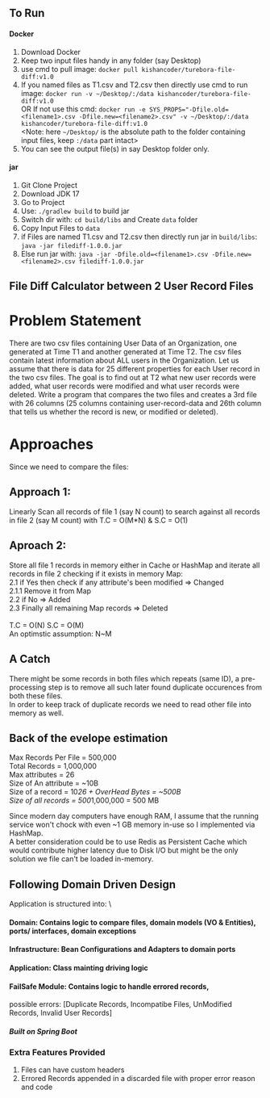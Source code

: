 ## To Run
#### Docker
1. Download Docker
2. Keep two input files handy in any folder (say Desktop)
3. use cmd to pull image: ```docker pull kishancoder/turebora-file-diff:v1.0```
4. If you named files as T1.csv and T2.csv then directly use cmd to run image: ```docker run -v ~/Desktop/:/data kishancoder/turebora-file-diff:v1.0``` \
OR If not use this cmd: ```docker run -e SYS_PROPS="-Dfile.old=<filename1>.csv -Dfile.new=<filename2>.csv" -v ~/Desktop/:/data kishancoder/turebora-file-diff:v1.0``` \
<Note: here ```~/Desktop/``` is the absolute path to the folder containing input files, keep ``:/data`` part intact>
6. You can see the output file(s) in say Desktop folder only. 
#### jar
1. Git Clone Project
2. Download JDK 17
3. Go to Project
4. Use: ```./gradlew build``` to build jar
5. Switch dir with: ``cd build/libs`` and Create ``data`` folder
6. Copy Input Files to ``data``
7. if Files are named T1.csv and T2.csv then directly run jar in `build/libs`: ``java -jar filediff-1.0.0.jar``
8. Else run jar with: ``java -jar -Dfile.old=<filename1>.csv -Dfile.new=<filename2>.csv filediff-1.0.0.jar  ``  

## File Diff Calculator between 2 User Record Files
# Problem Statement
There are two csv files containing User Data of an Organization, one generated at Time T1 and another generated at Time T2. The csv files contain latest information
about ALL users in the Organization. Let us assume that there is data for 25 different properties for each User record in the two csv files. The goal is to find out at T2
what new user records were added, what user records were modified and what user records were deleted.
Write a program that compares the two files and creates a 3rd file with 26 columns (25 columns containing user-record-data and 26th column that tells us whether
the record is new, or modified or deleted).

# Approaches
Since we need to compare the files:
## Approach 1:
Linearly Scan all records of file 1 (say N count) to search against all records in file 2 (say M count) with T.C = O(M*N) & S.C = O(1)
## Aproach 2:
Store all file 1 records in memory either in Cache or HashMap and iterate all records in file 2 checking if it exists in memory Map: <br>
   2.1 if Yes then check if any attribute's been modified => Changed <br>
       2.1.1 Remove it from Map <br>
   2.2 if No => Added <br>
   2.3 Finally all remaining Map records => Deleted <br><br>
T.C = O(N) S.C = O(M) <br>
An optimstic assumption: N~M
## A Catch
There might be some records in both files which repeats (same ID), a pre-processing step is to remove all such later found duplicate occurences from both these files.
<br> In order to keep track of duplicate records we need to read other file into memory as well.

## Back of the evelope estimation
Max Records Per File = 500,000\
Total Records = 1,000,000\
Max attributes = 26\
Size of An attribute = ~10B\
Size of a record = 10*26 + OverHead Bytes = ~500B\
Size of all records = 500*1,000,000 = 500 MB

Since modern day computers have enough RAM, I assume that the running service won't chock with even ~1 GB memory in-use so I implemented via HashMap.\
A better consideration could be to use Redis as Persistent Cache which would contribute higher latency due to Disk I/O but might be the only solution we file can't be loaded in-memory.

## Following Domain Driven Design
Application is structured into: \
#### Domain: Contains logic to compare files, domain models (VO & Entities), ports/ interfaces, domain exceptions
#### Infrastructure: Bean Configurations and Adapters to domain ports
#### Application: Class mainting driving logic 
#### FailSafe Module: Contains logic to handle errored records, 
possible errors: [Duplicate Records, Incompatibe Files, UnModified Records, Invalid User Records]

##### Built on Spring Boot

### Extra Features Provided
1. Files can have custom headers
2. Errored Records appended in a discarded file with proper error reason and code

